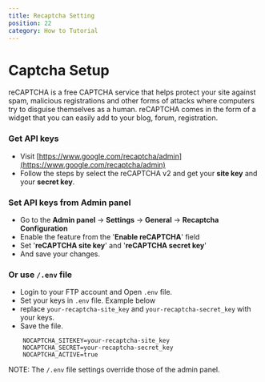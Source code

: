 ```yaml
---
title: Recaptcha Setting
position: 22
category: How to Tutorial
---
```


# Captcha Setup

reCAPTCHA is a free CAPTCHA service that helps protect your site against spam, malicious registrations and other forms of attacks where computers try to disguise themselves as a human. reCAPTCHA comes in the form of a widget that you can easily add to your blog, forum, registration.

### Get API keys

- Visit [https://www.google.com/recaptcha/admin](https://www.google.com/recaptcha/admin)
- Follow the steps by select the reCAPTCHA v2 and get your **site key** and your **secret key**.

### Set API keys from Admin panel
- Go to the **Admin panel** -> **Settings** -> **General** -> **Recaptcha Configuration**
- Enable the feature from the '**Enable reCAPTCHA**' field
- Set '**reCAPTCHA site key**' and '**reCAPTCHA secret key**'
- And save your changes.

### Or use `/.env` file
- Login to your FTP account and Open `.env` file.
- Set your keys in `.env` file. Example below
- replace `your-recaptcha-site_key` and `your-recaptcha-secret_key` with your keys.
- Save the file.

```
    NOCAPTCHA_SITEKEY=your-recaptcha-site_key
    NOCAPTCHA_SECRET=your-recaptcha-secret_key
    NOCAPTCHA_ACTIVE=true
```

NOTE: The `/.env` file settings override those of the admin panel.
